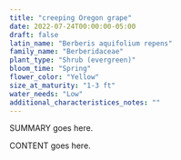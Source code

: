 ```yaml
---
title: "creeping Oregon grape"
date: 2022-07-24T00:00:00-05:00
draft: false
latin_name: "Berberis aquifolium repens"
family_name: "Berberidaceae"
plant_type: "Shrub (evergreen)"
bloom_time: "Spring"
flower_color: "Yellow"
size_at_maturity: "1-3 ft"
water_needs: "Low"
additional_characteristices_notes: ""
---
```


SUMMARY goes here.

<!--more-->

CONTENT goes here.